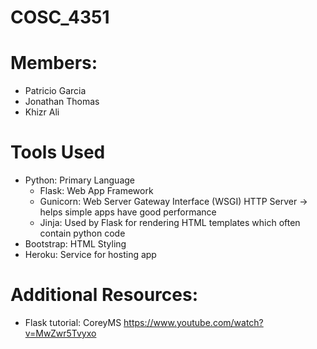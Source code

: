 # COSC_4351

# Members:
- Patricio Garcia
- Jonathan Thomas
- Khizr Ali

# Tools Used
- Python: Primary Language
  - Flask: Web App Framework
  - Gunicorn: Web Server Gateway Interface (WSGI) HTTP Server -> helps simple apps have good performance
  - Jinja: Used by Flask for rendering HTML templates which often contain python code
- Bootstrap: HTML Styling
- Heroku: Service for hosting app

# Additional Resources:
- Flask tutorial: CoreyMS https://www.youtube.com/watch?v=MwZwr5Tvyxo
